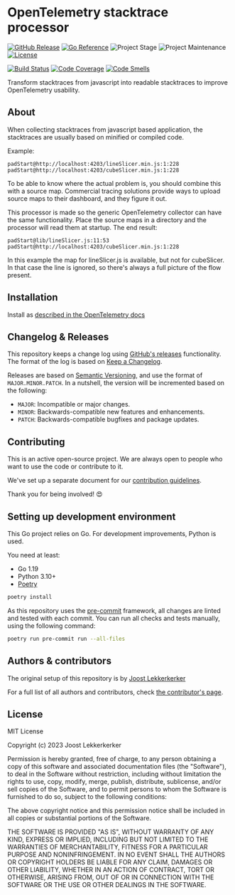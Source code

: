 # OpenTelemetry stacktrace processor

[![GitHub Release][releases-shield]][releases]
[![Go Reference](https://pkg.go.dev/badge/github.com/joostlek/opentelemetry-stacktrace-processo.svg)](https://pkg.go.dev/github.com/joostlek/opentelemetry-stacktrace-processo)
![Project Stage][project-stage-shield]
![Project Maintenance][maintenance-shield]
[![License][license-shield]](LICENSE.md)

[![Build Status][build-shield]][build]
[![Code Coverage][codecov-shield]][codecov]
[![Code Smells][code-smells]][sonarcloud]

Transform stacktraces from javascript into readable stacktraces to improve OpenTelemetry usability.

## About

When collecting stacktraces from javascript based application, the stacktraces are usually based on minified or compiled code.

Example:
```
padStart@http://localhost:4203/lineSlicer.min.js:1:228
padStart@http://localhost:4203/cubeSlicer.min.js:1:228
```

To be able to know where the actual problem is, you should combine this with a source map.
Commercial tracing solutions provide ways to upload source maps to their dashboard, and they figure it out.

This processor is made so the generic OpenTelemetry collector can have the same functionality.
Place the source maps in a directory and the processor will read them at startup.
The end result:

```
padStart@lib/lineSlicer.js:11:53
padStart@http://localhost:4203/cubeSlicer.min.js:1:228
```
In this example the map for lineSlicer.js is available, but not for cubeSlicer.
In that case the line is ignored, so there's always a full picture of the flow present.

## Installation

Install as [described in the OpenTelemetry docs](https://opentelemetry.io/docs/collector/custom-collector/)

## Changelog & Releases

This repository keeps a change log using [GitHub's releases][releases]
functionality. The format of the log is based on
[Keep a Changelog][keepchangelog].

Releases are based on [Semantic Versioning][semver], and use the format
of ``MAJOR.MINOR.PATCH``. In a nutshell, the version will be incremented
based on the following:

- ``MAJOR``: Incompatible or major changes.
- ``MINOR``: Backwards-compatible new features and enhancements.
- ``PATCH``: Backwards-compatible bugfixes and package updates.

## Contributing

This is an active open-source project. We are always open to people who want to
use the code or contribute to it.

We've set up a separate document for our
[contribution guidelines](.github/CONTRIBUTING.md).

Thank you for being involved! :heart_eyes:

## Setting up development environment

This Go project relies on Go. For development improvements, Python is used.

You need at least:

- Go 1.19
- Python 3.10+
- [Poetry][poetry-install]

```bash
poetry install
```

As this repository uses the [pre-commit][pre-commit] framework, all changes
are linted and tested with each commit. You can run all checks and tests
manually, using the following command:

```bash
poetry run pre-commit run --all-files
```

## Authors & contributors

The original setup of this repository is by [Joost Lekkerkerker][joostlek]

For a full list of all authors and contributors,
check [the contributor's page][contributors].

## License

MIT License

Copyright (c) 2023 Joost Lekkerkerker

Permission is hereby granted, free of charge, to any person obtaining a copy
of this software and associated documentation files (the "Software"), to deal
in the Software without restriction, including without limitation the rights
to use, copy, modify, merge, publish, distribute, sublicense, and/or sell
copies of the Software, and to permit persons to whom the Software is
furnished to do so, subject to the following conditions:

The above copyright notice and this permission notice shall be included in all
copies or substantial portions of the Software.

THE SOFTWARE IS PROVIDED "AS IS", WITHOUT WARRANTY OF ANY KIND, EXPRESS OR
IMPLIED, INCLUDING BUT NOT LIMITED TO THE WARRANTIES OF MERCHANTABILITY,
FITNESS FOR A PARTICULAR PURPOSE AND NONINFRINGEMENT. IN NO EVENT SHALL THE
AUTHORS OR COPYRIGHT HOLDERS BE LIABLE FOR ANY CLAIM, DAMAGES OR OTHER
LIABILITY, WHETHER IN AN ACTION OF CONTRACT, TORT OR OTHERWISE, ARISING FROM,
OUT OF OR IN CONNECTION WITH THE SOFTWARE OR THE USE OR OTHER DEALINGS IN THE
SOFTWARE.

[build-shield]: https://github.com/joostlek/opentelemetry-stacktrace-processor/actions/workflows/tests.yaml/badge.svg
[build]: https://github.com/joostlek/opentelemetry-stacktrace-processor/actions
[code-smells]: https://sonarcloud.io/api/project_badges/measure?project=joostlek_opentelemetry-stacktrace-processor&metric=code_smells
[codecov-shield]: https://codecov.io/gh/joostlek/opentelemetry-stacktrace-processor/branch/master/graph/badge.svg
[codecov]: https://codecov.io/gh/joostlek/opentelemetry-stacktrace-processor
[commits-shield]: https://img.shields.io/github/commit-activity/y/joostlek/opentelemetry-stacktrace-processor.svg
[commits]: https://github.com/joostlek/opentelemetry-stacktrace-processor/commits/master
[contributors]: https://github.com/joostlek/opentelemetry-stacktrace-processor/graphs/contributors
[joostlek]: https://github.com/joostlek
[keepchangelog]: http://keepachangelog.com/en/1.0.0/
[license-shield]: https://img.shields.io/github/license/joostlek/opentelemetry-stacktrace-processor.svg
[maintenance-shield]: https://img.shields.io/maintenance/yes/2023.svg
[poetry-install]: https://python-poetry.org/docs/#installation
[poetry]: https://python-poetry.org
[pre-commit]: https://pre-commit.com/
[project-stage-shield]: https://img.shields.io/badge/project%20stage-experimental-yellow.svg
[python-versions-shield]: https://img.shields.io/pypi/pyversions/opentelemetry-stacktrace-processor
[releases-shield]: https://img.shields.io/github/release/joostlek/opentelemetry-stacktrace-processor.svg
[releases]: https://github.com/joostlek/opentelemetry-stacktrace-processor/releases
[semver]: http://semver.org/spec/v2.0.0.html
[sonarcloud]: https://sonarcloud.io/summary/new_code?id=joostlek_opentelemetry-stacktrace-processor

